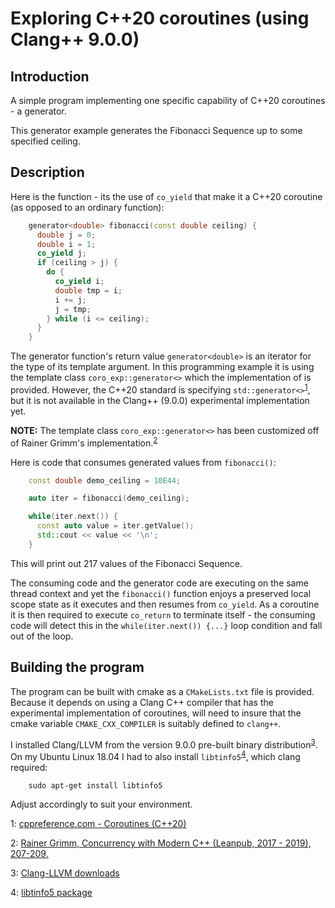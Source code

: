 # Exploring C++20 coroutines (using Clang++ 9.0.0)

## Introduction

A simple program implementing one specific capability of C++20 coroutines - a generator.

This generator example generates the Fibonacci Sequence up to some specified ceiling.

## Description

Here is the function - its the use of `co_yield` that make it a C++20 coroutine (as opposed to an ordinary function):

```cpp
    generator<double> fibonacci(const double ceiling) {
      double j = 0;
      double i = 1;
      co_yield j;
      if (ceiling > j) {
        do {
          co_yield i;
          double tmp = i;
          i += j;
          j = tmp;
        } while (i <= ceiling);
      }
    }

```
The generator function's return value `generator<double>` is an iterator for the type of its template argument. In this programming example it is using the template class `coro_exp::generator<>` which the implementation of is provided. However, the C++20 standard is specifying `std::generator<>`<sup>[1](#fn1)</sup>, but it is not available in the Clang++ (9.0.0) experimental implementation yet.

**NOTE:** The template class `coro_exp::generator<>` has been customized off of Rainer Grimm's implementation.<sup>[2](#fn2)</sup>

Here is code that consumes generated values from `fibonacci()`:
```cpp
    const double demo_ceiling = 10E44;

    auto iter = fibonacci(demo_ceiling);

    while(iter.next()) {
      const auto value = iter.getValue();
      std::cout << value << '\n';
    }

```
This will print out 217 values of the Fibonacci Sequence.

The consuming code and the generator code are executing on the same thread context and yet the `fibonacci()` function enjoys a preserved local scope state as it executes and then resumes from `co_yield`. As a coroutine it is then required to execute `co_return` to terminate itself - the consuming code will detect this in the `while(iter.next()) {...}` loop condition and fall out of the loop.

## Building the program

The program can be built with cmake as a `CMakeLists.txt` file is provided. Because it depends on using a Clang C++ compiler that has the experimental implementation of coroutines, will need to insure that the cmake variable `CMAKE_CXX_COMPILER` is suitably defined to `clang++`.

I installed Clang/LLVM from the version 9.0.0 pre-built binary distribution<sup>[3](#fn3)</sup>. On my Ubuntu Linux 18.04 I had to also install `libtinfo5`<sup>[4](#fn4)</sup>, which clang required:
```shell
    sudo apt-get install libtinfo5
```

Adjust accordingly to suit your environment.

<a name="fn1">1</a>: [cppreference.com - Coroutines (C++20)](https://en.cppreference.com/w/cpp/language/coroutines)

<a name="fn2">2</a>: [Rainer Grimm, Concurrency with Modern C++ (Leanpub, 2017 - 2019), 207-209.](https://leanpub.com/concurrencywithmodernc)

<a name="fn3">3</a>: [Clang-LLVM downloads](http://releases.llvm.org/download.html#9.0.0)

<a name="fn4">4</a>: [libtinfo5 package](https://ubuntu.pkgs.org/18.04/ubuntu-main-amd64/libtinfo5_6.1-1ubuntu1_amd64.deb.html)
